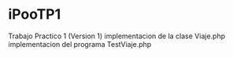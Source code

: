 # iPooTP1
Trabajo Practico 1 (Version 1)
implementacion de la clase Viaje.php
implementacion del programa TestViaje.php
